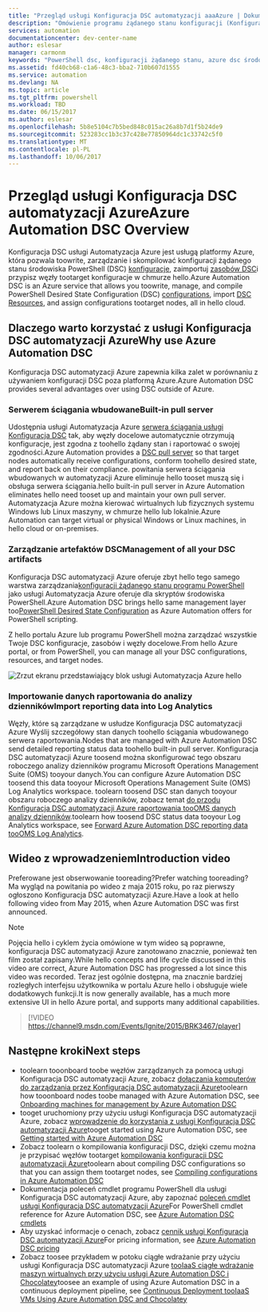```yaml
---
title: "Przegląd usługi Konfiguracja DSC automatyzacji aaaAzure | Dokumentacja firmy Microsoft"
description: "Omówienie programu żądanego stanu konfiguracji (Konfiguracja DSC automatyzacji Azure), jego warunki i znane problemy"
services: automation
documentationcenter: dev-center-name
author: eslesar
manager: carmonm
keywords: "PowerShell dsc, konfiguracji żądanego stanu, azure dsc środowiska powershell"
ms.assetid: fd40cb68-c1a6-48c3-bba2-710b607d1555
ms.service: automation
ms.devlang: NA
ms.topic: article
ms.tgt_pltfrm: powershell
ms.workload: TBD
ms.date: 06/15/2017
ms.author: eslesar
ms.openlocfilehash: 5b8e5104c7b5bed848c015ac26a8b7d1f5b24de9
ms.sourcegitcommit: 523283cc1b3c37c428e77850964dc1c33742c5f0
ms.translationtype: MT
ms.contentlocale: pl-PL
ms.lasthandoff: 10/06/2017
---
```

# <a name="azure-automation-dsc-overview"></a><span data-ttu-id="bb245-104">Przegląd usługi Konfiguracja DSC automatyzacji Azure</span><span class="sxs-lookup"><span data-stu-id="bb245-104">Azure Automation DSC Overview</span></span>

<span data-ttu-id="bb245-105">Konfiguracja DSC usługi Automatyzacja Azure jest usługą platformy Azure, która pozwala toowrite, zarządzanie i skompilować konfiguracji żądanego stanu środowiska PowerShell (DSC) [konfiguracje](https://msdn.microsoft.com/powershell/dsc/configurations), zaimportuj [zasobów DSC](https://msdn.microsoft.com/powershell/dsc/resources)i przypisz węzły tootarget konfiguracje w chmurze hello.</span><span class="sxs-lookup"><span data-stu-id="bb245-105">Azure Automation DSC is an Azure service that allows you toowrite, manage, and compile PowerShell Desired State Configuration (DSC) [configurations](https://msdn.microsoft.com/powershell/dsc/configurations), import [DSC Resources](https://msdn.microsoft.com/powershell/dsc/resources), and assign configurations tootarget nodes, all in hello cloud.</span></span>

## <a name="why-use-azure-automation-dsc"></a><span data-ttu-id="bb245-106">Dlaczego warto korzystać z usługi Konfiguracja DSC automatyzacji Azure</span><span class="sxs-lookup"><span data-stu-id="bb245-106">Why use Azure Automation DSC</span></span>

<span data-ttu-id="bb245-107">Konfiguracja DSC automatyzacji Azure zapewnia kilka zalet w porównaniu z używaniem konfiguracji DSC poza platformą Azure.</span><span class="sxs-lookup"><span data-stu-id="bb245-107">Azure Automation DSC provides several advantages over using DSC outside of Azure.</span></span>

### <a name="built-in-pull-server"></a><span data-ttu-id="bb245-108">Serwerem ściągania wbudowane</span><span class="sxs-lookup"><span data-stu-id="bb245-108">Built-in pull server</span></span>

<span data-ttu-id="bb245-109">Udostępnia usługi Automatyzacja Azure [serwera ściągania usługi Konfiguracja DSC](https://msdn.microsoft.com/en-us/powershell/dsc/pullserver) tak, aby węzły docelowe automatycznie otrzymują konfiguracje, jest zgodna z toohello żądany stan i raportować o swojej zgodności.</span><span class="sxs-lookup"><span data-stu-id="bb245-109">Azure Automation provides a [DSC pull server](https://msdn.microsoft.com/en-us/powershell/dsc/pullserver) so that target nodes automatically receive configurations, conform toohello desired state, and report back on their compliance.</span></span>
<span data-ttu-id="bb245-110">powitania serwera ściągania wbudowanych w automatyzacji Azure eliminuje hello tooset muszą się i obsługa serwera ściągania.</span><span class="sxs-lookup"><span data-stu-id="bb245-110">hello built-in pull server in Azure Automation eliminates hello need tooset up and maintain your own pull server.</span></span>
<span data-ttu-id="bb245-111">Automatyzacja Azure można kierować wirtualnych lub fizycznych systemu Windows lub Linux maszyny, w chmurze hello lub lokalnie.</span><span class="sxs-lookup"><span data-stu-id="bb245-111">Azure Automation can target virtual or physical Windows or Linux machines, in hello cloud or on-premises.</span></span>

### <a name="management-of-all-your-dsc-artifacts"></a><span data-ttu-id="bb245-112">Zarządzanie artefaktów DSC</span><span class="sxs-lookup"><span data-stu-id="bb245-112">Management of all your DSC artifacts</span></span>

<span data-ttu-id="bb245-113">Konfiguracja DSC automatyzacji Azure oferuje zbyt hello tego samego warstwa zarządzania[konfiguracji żądanego stanu programu PowerShell](https://msdn.microsoft.com/powershell/dsc/overview) jako usługi Automatyzacja Azure oferuje dla skryptów środowiska PowerShell.</span><span class="sxs-lookup"><span data-stu-id="bb245-113">Azure Automation DSC brings hello same management layer too[PowerShell Desired State Configuration](https://msdn.microsoft.com/powershell/dsc/overview) as Azure Automation offers for PowerShell scripting.</span></span>

<span data-ttu-id="bb245-114">Z hello portalu Azure lub programu PowerShell można zarządzać wszystkie Twoje DSC konfiguracje, zasobów i węzły docelowe.</span><span class="sxs-lookup"><span data-stu-id="bb245-114">From hello Azure portal, or from PowerShell, you can manage all your DSC configurations, resources, and target nodes.</span></span>

![Zrzut ekranu przedstawiający blok usługi Automatyzacja Azure hello](./media/automation-dsc-overview/azure-automation-blade.png)

### <a name="import-reporting-data-into-log-analytics"></a><span data-ttu-id="bb245-116">Importowanie danych raportowania do analizy dzienników</span><span class="sxs-lookup"><span data-stu-id="bb245-116">Import reporting data into Log Analytics</span></span>

<span data-ttu-id="bb245-117">Węzły, które są zarządzane w usłudze Konfiguracja DSC automatyzacji Azure Wyślij szczegółowy stan danych toohello ściągania wbudowanego serwera raportowania.</span><span class="sxs-lookup"><span data-stu-id="bb245-117">Nodes that are managed with Azure Automation DSC send detailed reporting status data toohello built-in pull server.</span></span>
<span data-ttu-id="bb245-118">Konfiguracja DSC automatyzacji Azure toosend można skonfigurować tego obszaru roboczego analizy dzienników programu Microsoft Operations Management Suite (OMS) tooyour danych.</span><span class="sxs-lookup"><span data-stu-id="bb245-118">You can configure Azure Automation DSC toosend this data tooyour Microsoft Operations Management Suite (OMS) Log Analytics workspace.</span></span>
<span data-ttu-id="bb245-119">toolearn toosend DSC stan danych tooyour obszaru roboczego analizy dzienników, zobacz temat [do przodu Konfiguracja DSC automatyzacji Azure raportowania tooOMS danych analizy dzienników](automation-dsc-diagnostics.md).</span><span class="sxs-lookup"><span data-stu-id="bb245-119">toolearn how toosend DSC status data tooyour Log Analytics workspace, see [Forward Azure Automation DSC reporting data tooOMS Log Analytics](automation-dsc-diagnostics.md).</span></span>

## <a name="introduction-video"></a><span data-ttu-id="bb245-120">Wideo z wprowadzeniem</span><span class="sxs-lookup"><span data-stu-id="bb245-120">Introduction video</span></span>

<span data-ttu-id="bb245-121">Preferowane jest obserwowanie tooreading?</span><span class="sxs-lookup"><span data-stu-id="bb245-121">Prefer watching tooreading?</span></span> <span data-ttu-id="bb245-122">Ma wygląd na powitania po wideo z maja 2015 roku, po raz pierwszy ogłoszono Konfiguracja DSC automatyzacji Azure.</span><span class="sxs-lookup"><span data-stu-id="bb245-122">Have a look at hello following video from May 2015, when Azure Automation DSC was first announced.</span></span>

>[!NOTE]
><span data-ttu-id="bb245-123">Pojęcia hello i cyklem życia omówione w tym wideo są poprawne, konfiguracja DSC automatyzacji Azure zanotowano znacznie, ponieważ ten film został zapisany.</span><span class="sxs-lookup"><span data-stu-id="bb245-123">While hello concepts and life cycle discussed in this video are correct, Azure Automation DSC has progressed a lot since this video was recorded.</span></span>
><span data-ttu-id="bb245-124">Teraz jest ogólnie dostępna, ma znacznie bardziej rozległych interfejsu użytkownika w portalu Azure hello i obsługuje wiele dodatkowych funkcji.</span><span class="sxs-lookup"><span data-stu-id="bb245-124">It is now generally available, has a much more extensive UI in hello Azure portal, and supports many additional capabilities.</span></span>

> [!VIDEO https://channel9.msdn.com/Events/Ignite/2015/BRK3467/player]

## <a name="next-steps"></a><span data-ttu-id="bb245-125">Następne kroki</span><span class="sxs-lookup"><span data-stu-id="bb245-125">Next steps</span></span>

* <span data-ttu-id="bb245-126">toolearn tooonboard toobe węzłów zarządzanych za pomocą usługi Konfiguracja DSC automatyzacji Azure, zobacz [dołączania komputerów do zarządzania przez Konfiguracja DSC automatyzacji Azure](automation-dsc-onboarding.md)</span><span class="sxs-lookup"><span data-stu-id="bb245-126">toolearn how tooonboard nodes toobe managed with Azure Automation DSC, see [Onboarding machines for management by Azure Automation DSC](automation-dsc-onboarding.md)</span></span>
* <span data-ttu-id="bb245-127">tooget uruchomiony przy użyciu usługi Konfiguracja DSC automatyzacji Azure, zobacz [wprowadzenie do korzystania z usługi Konfiguracja DSC automatyzacji Azure](automation-dsc-getting-started.md)</span><span class="sxs-lookup"><span data-stu-id="bb245-127">tooget started using Azure Automation DSC, see [Getting started with Azure Automation DSC](automation-dsc-getting-started.md)</span></span>
* <span data-ttu-id="bb245-128">Zobacz toolearn o kompilowania konfiguracji DSC, dzięki czemu można je przypisać węzłów tootarget [kompilowania konfiguracji DSC automatyzacji Azure](automation-dsc-compile.md)</span><span class="sxs-lookup"><span data-stu-id="bb245-128">toolearn about compiling DSC configurations so that you can assign them tootarget nodes, see [Compiling configurations in Azure Automation DSC](automation-dsc-compile.md)</span></span>
* <span data-ttu-id="bb245-129">Dokumentacja poleceń cmdlet programu PowerShell dla usługi Konfiguracja DSC automatyzacji Azure, aby zapoznać [poleceń cmdlet usługi Konfiguracja DSC automatyzacji Azure](/powershell/module/azurerm.automation/#automation)</span><span class="sxs-lookup"><span data-stu-id="bb245-129">For PowerShell cmdlet reference for Azure Automation DSC, see [Azure Automation DSC cmdlets](/powershell/module/azurerm.automation/#automation)</span></span>
* <span data-ttu-id="bb245-130">Aby uzyskać informacje o cenach, zobacz [cennik usługi Konfiguracja DSC automatyzacji Azure](https://azure.microsoft.com/pricing/details/automation/)</span><span class="sxs-lookup"><span data-stu-id="bb245-130">For pricing information, see [Azure Automation DSC pricing](https://azure.microsoft.com/pricing/details/automation/)</span></span>
* <span data-ttu-id="bb245-131">Zobacz toosee przykładem w potoku ciągłe wdrażanie przy użyciu usługi Konfiguracja DSC automatyzacji Azure [tooIaaS ciągłe wdrażanie maszyn wirtualnych przy użyciu usługi Azure Automation DSC i Chocolatey](automation-dsc-cd-chocolatey.md)</span><span class="sxs-lookup"><span data-stu-id="bb245-131">toosee an example of using Azure Automation DSC in a continuous deployment pipeline, see  [Continuous Deployment tooIaaS VMs Using Azure Automation DSC and Chocolatey](automation-dsc-cd-chocolatey.md)</span></span>
